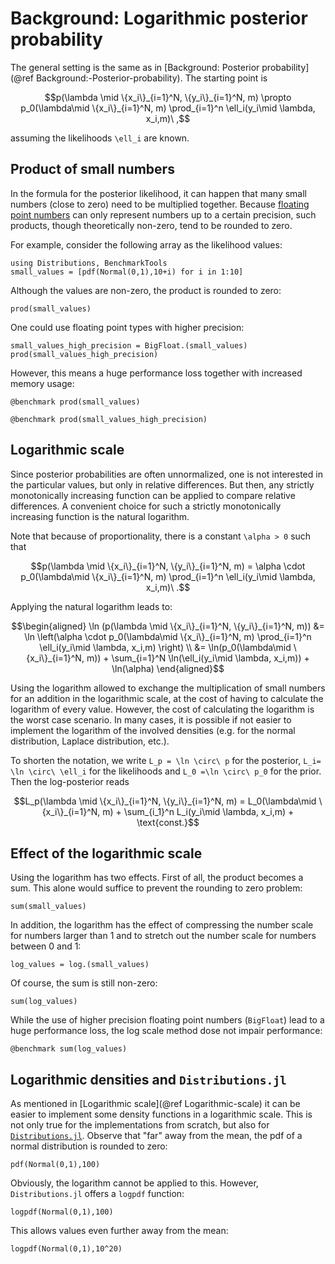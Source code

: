 # Background: Logarithmic posterior probability

The general setting is the same as in [Background: Posterior probability](@ref Background:-Posterior-probability). The starting point is

```math
p(\lambda \mid \{x_i\}_{i=1}^N, \{y_i\}_{i=1}^N, m) \propto  p_0(\lambda\mid \{x_i\}_{i=1}^N, m) \prod_{i=1}^n \ell_i(y_i\mid \lambda, x_i,m)\ ,
```
assuming the likelihoods ``\ell_i`` are known.

## Product of small numbers

In the formula for the posterior likelihood, it can happen that many small numbers (close to zero) need to be multiplied together. Because [floating point numbers](https://en.wikipedia.org/wiki/Floating-point_arithmetic#Representable_numbers,_conversion_and_rounding) can only represent numbers up to a certain precision, such products, though theoretically non-zero, tend to be rounded to zero.

For example, consider the following array as the likelihood values:
``` @example 1
using Distributions, BenchmarkTools
small_values = [pdf(Normal(0,1),10+i) for i in 1:10]
```
Although the values are non-zero, the product is rounded to zero:
``` @example 1
prod(small_values)
```
One could use floating point types with higher precision:
``` @example 1 
small_values_high_precision = BigFloat.(small_values)
prod(small_values_high_precision)
```
However, this means a huge performance loss together with increased memory usage: 

``` @example 1
@benchmark prod(small_values)
```

``` @example 1
@benchmark prod(small_values_high_precision)
```

## Logarithmic scale

Since posterior probabilities are often unnormalized, one is not interested in the particular values, but only in relative differences. But then, any strictly monotonically increasing function can be applied to compare relative differences. A convenient choice for such a strictly monotonically increasing function is the  natural logarithm.

Note that because of proportionality, there is a constant ``\alpha > 0`` such that
```math
p(\lambda \mid \{x_i\}_{i=1}^N, \{y_i\}_{i=1}^N, m) =  \alpha \cdot  p_0(\lambda\mid \{x_i\}_{i=1}^N, m) \prod_{i=1}^n \ell_i(y_i\mid \lambda, x_i,m)\ .
```
Applying the natural logarithm leads to:

```math
\begin{aligned}
\ln (p(\lambda \mid \{x_i\}_{i=1}^N, \{y_i\}_{i=1}^N, m)) &=  \ln \left(\alpha \cdot  p_0(\lambda\mid \{x_i\}_{i=1}^N, m) \prod_{i=1}^n \ell_i(y_i\mid \lambda, x_i,m) \right) \\ 
&= \ln(p_0(\lambda\mid \{x_i\}_{i=1}^N, m)) + \sum_{i=1}^N \ln(\ell_i(y_i\mid \lambda, x_i,m)) + \ln(\alpha)
\end{aligned}
```
Using the logarithm allowed to exchange the multiplication of small numbers for an addition in the logarithmic scale, at the cost of having to calculate the logarithm of every value. However, the cost of calculating the logarithm is the worst case scenario. In many cases, it is possible if not easier to implement the logarithm of the involved densities (e.g. for the normal distribution, Laplace distribution, etc.).


To shorten the notation, we write ``L_p = \ln \circ\ p`` for the posterior, ``L_i= \ln \circ\ \ell_i`` for the likelihoods and ``L_0 =\ln \circ\ p_0`` for the prior. Then the log-posterior reads 
```math
L_p(\lambda \mid \{x_i\}_{i=1}^N, \{y_i\}_{i=1}^N, m) =   L_0(\lambda\mid \{x_i\}_{i=1}^N, m) +  \sum_{i_1}^n L_i(y_i\mid \lambda, x_i,m) + \text{const.}
```

## Effect of the logarithmic scale

Using the logarithm has two effects. First of all, the product becomes a sum. This alone would suffice to prevent the rounding to zero problem:

``` @example 1
sum(small_values)
```
In addition, the logarithm has the effect of compressing the number scale for numbers larger than 1 and to stretch out the number scale for numbers between 0 and 1:
``` @example 1
log_values = log.(small_values)
```
Of course, the sum is still non-zero:
``` @example 1
sum(log_values)
```
While the use of higher precision floating point numbers (`BigFloat`) lead to a huge performance loss, the log scale method dose not impair performance:
``` @example 1
@benchmark sum(log_values)
```

## Logarithmic densities and `Distributions.jl`

As mentioned in  [Logarithmic scale](@ref Logarithmic-scale) it can be easier to implement some density functions in a logarithmic scale. This is not only true for the implementations from scratch, but also for [`Distributions.jl`](https://juliastats.org/Distributions.jl/stable/). Observe that "far" away from the mean, the pdf of a normal distribution is rounded to zero:
``` @example 1
pdf(Normal(0,1),100)
```
Obviously, the logarithm cannot be applied to this. However, `Distributions.jl` offers a `logpdf` function:
``` @example 1
logpdf(Normal(0,1),100)
```
This allows values even further away from the mean:
``` @example 1
logpdf(Normal(0,1),10^20)
```